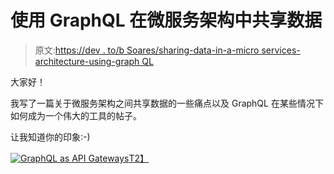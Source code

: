 # 使用 GraphQL 在微服务架构中共享数据

> 原文:[https://dev . to/b Soares/sharing-data-in-a-micro services-architecture-using-graph QL](https://dev.to/bsoares/sharing-data-in-a-microservices-architecture-using-graphql)

大家好！

我写了一篇关于微服务架构之间共享数据的一些痛点以及 GraphQL 在某些情况下如何成为一个伟大的工具的帖子。

让我知道你的印象:-)

[![GraphQL as API Gateways](../Images/c349deaf3185f27719eaa043fe038538.png)T2】](https://labs.getninjas.com.br/sharing-data-in-a-microservices-architecture-using-graphql-97db59357602)